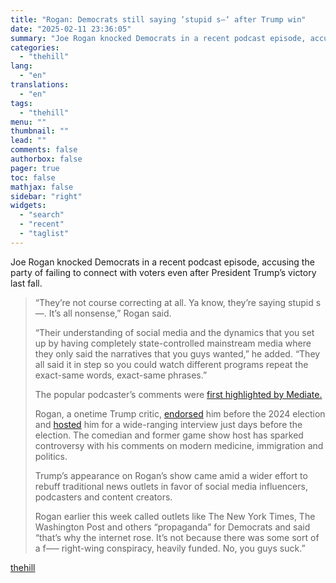 ```yaml
---
title: "Rogan: Democrats still saying ‘stupid s—‘ after Trump win"
date: "2025-02-11 23:36:05"
summary: "Joe Rogan knocked Democrats in a recent podcast episode, accusing the party of failing to connect with voters even after President Trump’s victory last fall. “They’re not course correcting at all. Ya know, they’re saying stupid s—. It’s all nonsense,” Rogan said. “Their understanding of social media and the dynamics..."
categories:
  - "thehill"
lang:
  - "en"
translations:
  - "en"
tags:
  - "thehill"
menu: ""
thumbnail: ""
lead: ""
comments: false
authorbox: false
pager: true
toc: false
mathjax: false
sidebar: "right"
widgets:
  - "search"
  - "recent"
  - "taglist"
---
```


Joe Rogan knocked Democrats in a recent podcast episode, accusing the party of failing to connect with voters even after President Trump’s victory last fall.

> “They’re not course correcting at all. Ya know, they’re saying stupid s—. It’s all nonsense,” Rogan said.
> 
> “Their understanding of social media and the dynamics that you set up by having completely state-controlled mainstream media where they only said the narratives that you guys wanted,” he added. “They all said it in step so you could watch different programs repeat the exact-same words, exact-same phrases.”
> 
> The popular podcaster’s comments were [first highlighted by Mediate.](https://www.mediaite.com/politics/joe-rogan-rips-dems-media-for-refusing-to-course-correct-after-trump-win-still-saying-stupid-st/)
> 
> Rogan, a onetime Trump critic, [endorsed](https://thehill.com/homenews/campaign/4971718-joe-rogan-endorses-donald-trump/) him before the 2024 election and [hosted](https://thehill.com/homenews/campaign/4954999-donald-trump-joe-rogan-podcast-takeaways/) him for a wide-ranging interview just days before the election. The comedian and former game show host has sparked controversy with his comments on modern medicine, immigration and politics.
> 
> Trump’s appearance on Rogan’s show came amid a wider effort to rebuff traditional news outlets in favor of social media influencers, podcasters and content creators.
> 
> Rogan earlier this week called outlets like The New York Times, The Washington Post and others “propaganda” for Democrats and said “that’s why the internet rose. It’s not because there was some sort of a f—– right-wing conspiracy, heavily funded. No, you guys suck.”

[thehill](https://thehill.com/homenews/media/5138114-rogan-democrats-donald-trump/)
